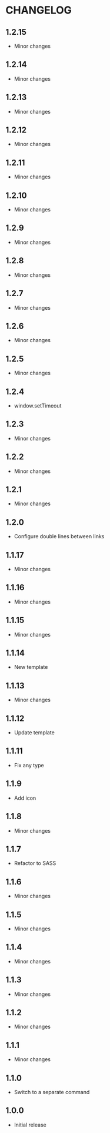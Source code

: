 # CHANGELOG

## 1.2.15

- Minor changes

## 1.2.14

- Minor changes

## 1.2.13

- Minor changes

## 1.2.12

- Minor changes

## 1.2.11

- Minor changes

## 1.2.10

- Minor changes

## 1.2.9

- Minor changes

## 1.2.8

- Minor changes

## 1.2.7

- Minor changes

## 1.2.6

- Minor changes

## 1.2.5

- Minor changes

## 1.2.4

- window.setTimeout

## 1.2.3

- Minor changes

## 1.2.2

- Minor changes

## 1.2.1

- Minor changes

## 1.2.0

- Configure double lines between links

## 1.1.17

- Minor changes

## 1.1.16

- Minor changes

## 1.1.15

- Minor changes

## 1.1.14

- New template

## 1.1.13

- Minor changes

## 1.1.12

- Update template

## 1.1.11

- Fix any type

## 1.1.9

- Add icon

## 1.1.8

- Minor changes

## 1.1.7

- Refactor to SASS

## 1.1.6

- Minor changes

## 1.1.5

- Minor changes

## 1.1.4

- Minor changes

## 1.1.3

- Minor changes

## 1.1.2

- Minor changes

## 1.1.1

- Minor changes

## 1.1.0

- Switch to a separate command

## 1.0.0

- Initial release
